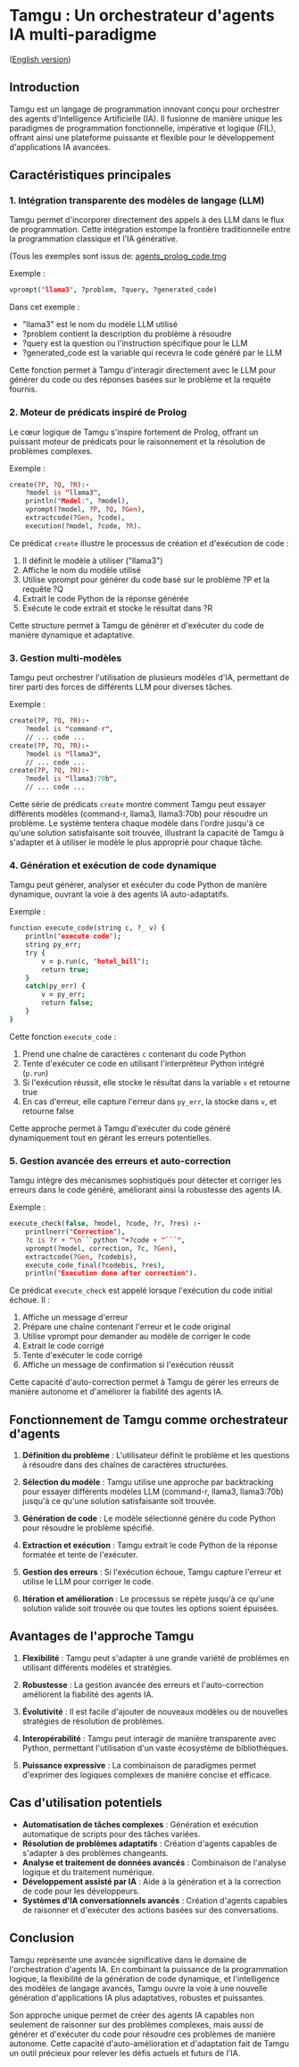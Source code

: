 # Tamgu : Un orchestrateur d'agents IA multi-paradigme
([English version](https://github.com/naver/tamgu/blob/master/examples/PREDIBAG/README.md))

## Introduction

Tamgu est un langage de programmation innovant conçu pour orchestrer des agents d'Intelligence Artificielle (IA). Il fusionne de manière unique les paradigmes de programmation fonctionnelle, impérative et logique (FIL), offrant ainsi une plateforme puissante et flexible pour le développement d'applications IA avancées.

## Caractéristiques principales

### 1. Intégration transparente des modèles de langage (LLM)

Tamgu permet d'incorporer directement des appels à des LLM dans le flux de programmation. Cette intégration estompe la frontière traditionnelle entre la programmation classique et l'IA générative.

(Tous les exemples sont issus de: [agents_prolog_code.tmg](https://github.com/naver/tamgu/blob/master/examples/PREDIBAG/agents_prolog_code.tmg)

Exemple :
```prolog
vprompt("llama3", ?problem, ?query, ?generated_code)
```

Dans cet exemple :
- "llama3" est le nom du modèle LLM utilisé
- ?problem contient la description du problème à résoudre
- ?query est la question ou l'instruction spécifique pour le LLM
- ?generated_code est la variable qui recevra le code généré par le LLM

Cette fonction permet à Tamgu d'interagir directement avec le LLM pour générer du code ou des réponses basées sur le problème et la requête fournis.

### 2. Moteur de prédicats inspiré de Prolog

Le cœur logique de Tamgu s'inspire fortement de Prolog, offrant un puissant moteur de prédicats pour le raisonnement et la résolution de problèmes complexes.

Exemple :
```prolog
create(?P, ?Q, ?R):-
    ?model is "llama3",
    println("Model:", ?model),
    vprompt(?model, ?P, ?Q, ?Gen),
    extractcode(?Gen, ?code),
    execution(?model, ?code, ?R).
```
Ce prédicat `create` illustre le processus de création et d'exécution de code :
1. Il définit le modèle à utiliser ("llama3")
2. Affiche le nom du modèle utilisé
3. Utilise vprompt pour générer du code basé sur le problème ?P et la requête ?Q
4. Extrait le code Python de la réponse générée
5. Exécute le code extrait et stocke le résultat dans ?R

Cette structure permet à Tamgu de générer et d'exécuter du code de manière dynamique et adaptative.

### 3. Gestion multi-modèles

Tamgu peut orchestrer l'utilisation de plusieurs modèles d'IA, permettant de tirer parti des forces de différents LLM pour diverses tâches.

Exemple :
```prolog
create(?P, ?Q, ?R):-
    ?model is "command-r",
    // ... code ...
create(?P, ?Q, ?R):-
    ?model is "llama3",
    // ... code ...
create(?P, ?Q, ?R):-
    ?model is "llama3:70b",
    // ... code ...
```
Cette série de prédicats `create` montre comment Tamgu peut essayer différents modèles (command-r, llama3, llama3:70b) pour résoudre un problème. Le système tentera chaque modèle dans l'ordre jusqu'à ce qu'une solution satisfaisante soit trouvée, illustrant la capacité de Tamgu à s'adapter et à utiliser le modèle le plus approprié pour chaque tâche.

### 4. Génération et exécution de code dynamique

Tamgu peut générer, analyser et exécuter du code Python de manière dynamique, ouvrant la voie à des agents IA auto-adaptatifs.

Exemple :
```prolog
function execute_code(string c, ?_ v) {
    println("execute code");
    string py_err;
    try {
        v = p.run(c, "hotel_bill");
        return true;
    }
    catch(py_err) {
        v = py_err;
        return false;
    }
}
```
Cette fonction `execute_code` :
1. Prend une chaîne de caractères `c` contenant du code Python
2. Tente d'exécuter ce code en utilisant l'interpréteur Python intégré (`p.run`)
3. Si l'exécution réussit, elle stocke le résultat dans la variable `v` et retourne true
4. En cas d'erreur, elle capture l'erreur dans `py_err`, la stocke dans `v`, et retourne false

Cette approche permet à Tamgu d'exécuter du code généré dynamiquement tout en gérant les erreurs potentielles.

### 5. Gestion avancée des erreurs et auto-correction

Tamgu intègre des mécanismes sophistiqués pour détecter et corriger les erreurs dans le code généré, améliorant ainsi la robustesse des agents IA.

Exemple :
```prolog
execute_check(false, ?model, ?code, ?r, ?res) :-
    printlnerr("Correction"),
    ?c is ?r + "\n```python "+?code + "```",
    vprompt(?model, correction, ?c, ?Gen),
    extractcode(?Gen, ?codebis),
    execute_code_final(?codebis, ?res),
    println("Execution done after correction").
```
Ce prédicat `execute_check` est appelé lorsque l'exécution du code initial échoue. Il :
1. Affiche un message d'erreur
2. Prépare une chaîne contenant l'erreur et le code original
3. Utilise vprompt pour demander au modèle de corriger le code
4. Extrait le code corrigé
5. Tente d'exécuter le code corrigé
6. Affiche un message de confirmation si l'exécution réussit

Cette capacité d'auto-correction permet à Tamgu de gérer les erreurs de manière autonome et d'améliorer la fiabilité des agents IA.

## Fonctionnement de Tamgu comme orchestrateur d'agents

1. **Définition du problème** : L'utilisateur définit le problème et les questions à résoudre dans des chaînes de caractères structurées.

2. **Sélection du modèle** : Tamgu utilise une approche par backtracking pour essayer différents modèles LLM (command-r, llama3, llama3:70b) jusqu'à ce qu'une solution satisfaisante soit trouvée.

3. **Génération de code** : Le modèle sélectionné génère du code Python pour résoudre le problème spécifié.

4. **Extraction et exécution** : Tamgu extrait le code Python de la réponse formatée et tente de l'exécuter.

5. **Gestion des erreurs** : Si l'exécution échoue, Tamgu capture l'erreur et utilise le LLM pour corriger le code.

6. **Itération et amélioration** : Le processus se répète jusqu'à ce qu'une solution valide soit trouvée ou que toutes les options soient épuisées.

## Avantages de l'approche Tamgu

1. **Flexibilité** : Tamgu peut s'adapter à une grande variété de problèmes en utilisant différents modèles et stratégies.

2. **Robustesse** : La gestion avancée des erreurs et l'auto-correction améliorent la fiabilité des agents IA.

3. **Évolutivité** : Il est facile d'ajouter de nouveaux modèles ou de nouvelles stratégies de résolution de problèmes.

4. **Interopérabilité** : Tamgu peut interagir de manière transparente avec Python, permettant l'utilisation d'un vaste écosystème de bibliothèques.

5. **Puissance expressive** : La combinaison de paradigmes permet d'exprimer des logiques complexes de manière concise et efficace.

## Cas d'utilisation potentiels

- **Automatisation de tâches complexes** : Génération et exécution automatique de scripts pour des tâches variées.
- **Résolution de problèmes adaptatifs** : Création d'agents capables de s'adapter à des problèmes changeants.
- **Analyse et traitement de données avancés** : Combinaison de l'analyse logique et du traitement numérique.
- **Développement assisté par IA** : Aide à la génération et à la correction de code pour les développeurs.
- **Systèmes d'IA conversationnels avancés** : Création d'agents capables de raisonner et d'exécuter des actions basées sur des conversations.

## Conclusion

Tamgu représente une avancée significative dans le domaine de l'orchestration d'agents IA. En combinant la puissance de la programmation logique, la flexibilité de la génération de code dynamique, et l'intelligence des modèles de langage avancés, Tamgu ouvre la voie à une nouvelle génération d'applications IA plus adaptatives, robustes et puissantes.

Son approche unique permet de créer des agents IA capables non seulement de raisonner sur des problèmes complexes, mais aussi de générer et d'exécuter du code pour résoudre ces problèmes de manière autonome. Cette capacité d'auto-amélioration et d'adaptation fait de Tamgu un outil précieux pour relever les défis actuels et futurs de l'IA.
